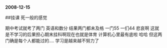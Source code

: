 **2008-12-15**

##挂课 死一般的感觉

期中考试就考了两门 英语和数分 结果两门都未及格 一门55 一们44 悲哀啊 这就是不学习的后果担心期末挂科啊现在也就是体育 计算机心里最有底啦 哈哈 但这两门确是每个人都能过的.... 学习是越来越不努力了